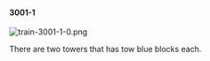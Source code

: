 #### 3001-1
![train-3001-1-0.png](https://github.com/lil-lab/nlvr/raw/master/nlvr/train/images/65/train-3001-1-0.png "train-3001-1-0.png")

There are two towers that has tow blue blocks each.